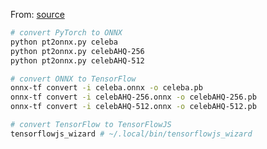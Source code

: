 From: [source](https://medium.com/@pnitsan/exporting-and-running-a-deep-learning-model-in-the-browser-including-lstm-a-straight-forward-574a766ef1d6)

```sh
# convert PyTorch to ONNX
python pt2onnx.py celeba
python pt2onnx.py celebAHQ-256
python pt2onnx.py celebAHQ-512

# convert ONNX to TensorFlow
onnx-tf convert -i celeba.onnx -o celeba.pb
onnx-tf convert -i celebAHQ-256.onnx -o celebAHQ-256.pb
onnx-tf convert -i celebAHQ-512.onnx -o celebAHQ-512.pb

# convert TensorFlow to TensorFlowJS
tensorflowjs_wizard # ~/.local/bin/tensorflowjs_wizard
```